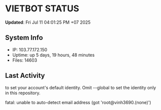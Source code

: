 # VIETBOT STATUS
**Updated**: Fri Jul 11 04:01:25 PM +07 2025

## System Info
- IP: 103.77.172.150
- Uptime: up 5 days, 19 hours, 48 minutes
- Files: 14603

## Last Activity

to set your account's default identity.
Omit --global to set the identity only in this repository.

fatal: unable to auto-detect email address (got 'root@vinh3690.(none)')
